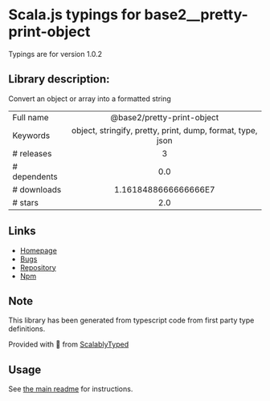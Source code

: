 
# Scala.js typings for base2__pretty-print-object

Typings are for version 1.0.2

## Library description:
Convert an object or array into a formatted string

|                    |                 |
| ------------------ | :-------------: |
| Full name          | @base2/pretty-print-object |
| Keywords           | object, stringify, pretty, print, dump, format, type, json |
| # releases         | 3 |
| # dependents       | 0.0 |
| # downloads        | 1.1618488666666666E7 |
| # stars            | 2.0 |

## Links
- [Homepage](https://github.com/Chris-Baker/pretty-print-object#readme)
- [Bugs](https://github.com/Chris-Baker/pretty-print-object/issues)
- [Repository](https://github.com/Chris-Baker/pretty-print-object)
- [Npm](https://www.npmjs.com/package/%40base2%2Fpretty-print-object)
    


## Note
This library has been generated from typescript code from first party type definitions.

Provided with :purple_heart: from [ScalablyTyped](https://github.com/oyvindberg/ScalablyTyped)

## Usage
See [the main readme](../../readme.md) for instructions.



